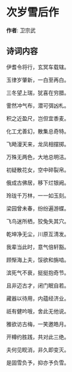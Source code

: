 # 次岁雪后作

**作者**: 卫宗武

## 诗词内容

伊耆令将行，玄冥车载辖。

玉律岁肇新，一白至再白。

三冬望上瑞，犹喜在穷腊。

霅然冲气布，潜可弭凶札。

积之近盈尺，岂但宜黍麦。

化工尤善幻，散集总奇特。

飞飏漫天来，龙凤相摆掷。

万殊无两色，大地总明洁。

初疑散花女，空中碎裂帛。

俄成古佛居，移下烂银阙。

玲珑千万林，一一如玉刻。

梁园曾未春，纷纷遍游蝶。

飞鸟迷所栖，狡兔失其穴。

乾坤净无尘，川原互清发。

我辈当此时，意气倍轩豁。

顾惭海上夫，馁欲和旃啮。

滨死气不衰，挺挺抱奇节。

且非迈古才，闭门眠自若。

藏器以待用，内蕴经济业。

祇有健吟哦，舍此无他说。

雅欲访古梅，一笑邀皓月。

开樽约胜践，共对此三绝。

夫何见𪾢消，非久即变灭。

是固雪负予，抑亦予负雪。

